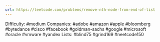 ```yaml
---
url: https://leetcode.com/problems/remove-nth-node-from-end-of-list
---
```


Difficulty: #medium
Companies: #adobe #amazon #apple #bloomberg #bytedance #cisco #facebook #goldman-sachs #google #microsoft #oracle #vmware #yandex
Lists: #blind75 #grind169 #neetcode150